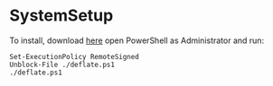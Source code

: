 # SystemSetup

To install, download [here](https://github.com/groovyMysterioso/SystemSetup/archive/refs/heads/main.zip) open PowerShell as Administrator and run:

    Set-ExecutionPolicy RemoteSigned
    Unblock-File ./deflate.ps1
    ./deflate.ps1
